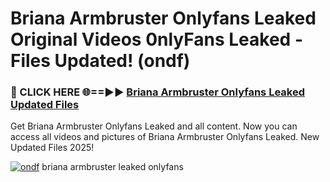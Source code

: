 # Briana Armbruster Onlyfans Leaked Original Videos 0nlyFans Leaked - Files Updated! (ondf)

<h3>🔴 CLICK HERE 🌐==►► <a href="https://tinyurl.com/x26r9saj" rel="nofollow">Briana Armbruster Onlyfans Leaked Updated Files</a></h3>

Get Briana Armbruster Onlyfans Leaked and all content. Now you can access all videos and pictures of Briana Armbruster Onlyfans Leaked. New Updated Files 2025!

[![ondf](https://i.imgur.com/LkgZPqh.gif)](https://tinyurl.com/x26r9saj)
briana armbruster leaked onlyfans